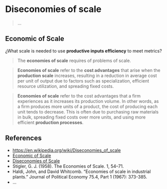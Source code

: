 # Diseconomies of scale

> …

## Economic of Scale

¿What scale is needed to use **productive inputs efficiency** to meet metrics?

> The **economies of scale** requires of problems of scale.

> **Economies of scale** refer to the **cost advantages** that arise when the **production scale** increases, resulting in a reduction in average cost per unit of output due to factors such as specialization, efficient resource utilization, and spreading fixed costs.


> **Economies of scale** refer to the cost advantages that a firm experiences as it increases its production volume. In other words, as a firm produces more units of a product, the cost of producing each unit tends to decrease. This is often due to purchasing raw materials in bulk, spreading fixed costs over more units, and using more efficient **production processes**.

## References

- https://en.wikipedia.org/wiki/Diseconomies_of_scale
- [Economic of Scale](https://en.wikipedia.org/wiki/Economies_of_scale)
- [Diseconomies of Scale](https://en.wikipedia.org/wiki/Diseconomies_of_scale)
- Stigler, G. J. (1958). The Economies of Scale. 1, 54–71.
- Haldi, John, and David Whitcomb. “Economies of scale in industrial plants.” Journal of Political Economy 75.4, Part 1 (1967): 373-385.
- ...
